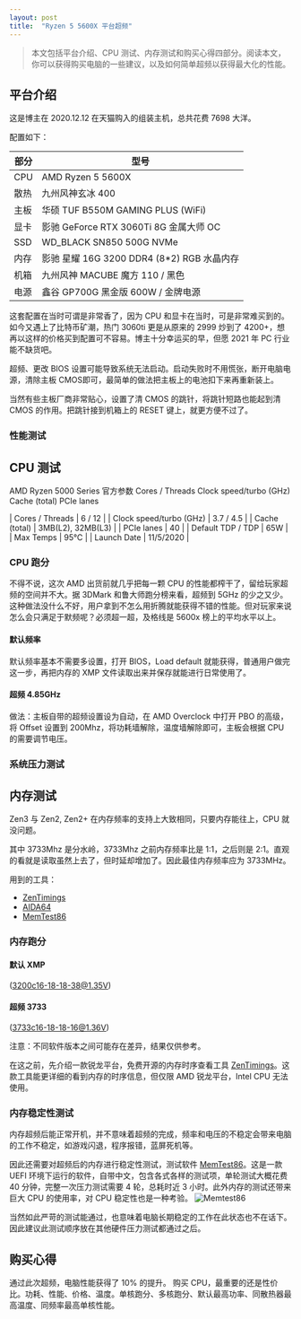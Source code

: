 ```yaml
---
layout: post
title:  "Ryzen 5 5600X 平台超频"
---
```

> 本文包括平台介绍、CPU 测试、内存测试和购买心得四部分。阅读本文，你可以获得购买电脑的一些建议，以及如何简单超频以获得最大化的性能。

## 平台介绍
这是博主在 2020.12.12 在天猫购入的组装主机，总共花费 7698 大洋。

配置如下：

| 部分 | 型号 |
| --- | --- |
| CPU | AMD Ryzen 5 5600X |
| 散热 | 九州风神玄冰 400 |
| 主板 | 华硕 TUF B550M GAMING PLUS (WiFi) |
| 显卡 | 影驰 GeForce RTX 3060Ti 8G 金属大师 OC |
| SSD | WD_BLACK SN850 500G NVMe |
| 内存 | 影驰 星耀 16G 3200 DDR4 (8*2) RGB 水晶内存 |
| 机箱 | 九州风神 MACUBE 魔方 110 / 黑色 |  
| 电源 | 鑫谷 GP700G 黑金版 600W / 金牌电源 |

这套配置在当时可谓是非常香了，因为 CPU 和显卡在当时，可是非常难买到的。如今又遇上了比特币矿潮，热门 3060ti 更是从原来的 2999 炒到了 4200+，想再以这样的价格买到配置可不容易。博主十分幸运买的早，但愿 2021 年 PC 行业能不缺货吧。

超频、更改 BIOS 设置可能导致系统无法启动。启动失败时不用慌张，断开电脑电源，清除主板 CMOS即可，最简单的做法把主板上的电池扣下来再重新装上。

当然有些主板厂商非常贴心，设置了清 CMOS 的跳针，将跳针短路也能起到清 CMOS 的作用。把跳针接到机箱上的 RESET 键上，就更方便不过了。

### 性能测试

## CPU 测试
AMD Ryzen 5000 Series 官方参数
Cores / Threads	Clock speed/turbo (GHz)	Cache (total)	PCIe lanes 

| Cores / Threads | 6 / 12 |
| Clock speed/turbo (GHz) | 3.7 / 4.5 |
| Cache (total) | 3MB(L2), 32MB(L3) |
| PCIe lanes | 40 |
| Default TDP / TDP | 65W |
| Max Temps | 95℃ |
| Launch Date | 11/5/2020 |

### CPU 跑分
不得不说，这次 AMD 出货前就几乎把每一颗 CPU 的性能都榨干了，留给玩家超频的空间并不大。据 3DMark 和鲁大师跑分榜来看，超频到 5GHz 的少之又少。这种做法没什么不好，用户拿到不怎么用折腾就能获得不错的性能。但对玩家来说怎么会只满足于默频呢？必须超一超，及格线是 5600x 榜上的平均水平以上。

#### 默认频率
默认频率基本不需要多设置，打开 BIOS，Load default 就能获得，普通用户做完这一步，再把内存的 XMP 文件读取出来并保存就能进行日常使用了。

#### 超频 4.85GHz
做法：主板自带的超频设置设为自动，在 AMD Overclock 中打开 PBO 的高级，将 Offset 设置到 200Mhz，将功耗墙解除，温度墙解除即可，主板会根据 CPU 的需要调节电压。

### 系统压力测试


## 内存测试
Zen3 与 Zen2, Zen2+ 在内存频率的支持上大致相同，只要内存能往上，CPU 就没问题。

其中 3733Mhz 是分水岭，3733Mhz 之前内存频率比是 1:1，之后则是 2:1。直观的看就是读取虽然上去了，但时延却增加了。因此最佳内存频率应为 3733MHz。

用到的工具：
* [ZenTimings](https://zentimings.protonrom.com/) 
* [AIDA64](https://www.aida64.com/) 
* [MemTest86](https://www.memtest86.com/)

### 内存跑分
#### 默认 XMP
(3200c16-18-18-38@1.35V)

#### 超频 3733
(3733c16-18-18-16@1.36V)

注意：不同软件版本之间可能存在差异，结果仅供参考。

在这之前，先介绍一款锐龙平台，免费开源的内存时序查看工具 [ZenTimings](https://zentimings.protonrom.com/)。这款工具能更详细的看到内存的时序信息，但仅限 AMD 锐龙平台，Intel CPU 无法使用。

### 内存稳定性测试
内存超频后能正常开机，并不意味着超频的完成，频率和电压的不稳定会带来电脑的工作不稳定，如游戏闪退，程序报错，蓝屏死机等。

因此还需要对超频后的内存进行稳定性测试，测试软件 [MemTest86](https://www.memtest86.com/)。这是一款 UEFI 环境下运行的软件，自带中文，包含各式各样的测试项，单轮测试大概花费 40 分钟，完整一次压力测试需要 4 轮，总耗时近 3 小时。此外内存的测试还带来巨大 CPU 的使用率，对 CPU 稳定性也是一种考验。
![Memtest86]()

当然如此严苛的测试能通过，也意味着电脑长期稳定的工作在此状态也不在话下。因此建议此测试顺序放在其他硬件压力测试都通过之后。


## 购买心得
通过此次超频，电脑性能获得了 10% 的提升。
购买 CPU，最重要的还是性价比。功耗、性能、价格、温度。单核跑分、多核跑分、默认最高功率、同散热器最高温度、同频率最高单核性能。

